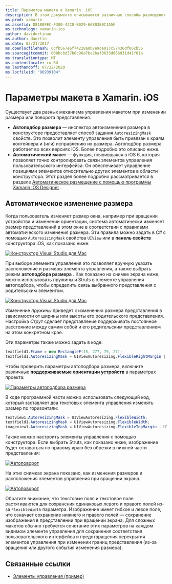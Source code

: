 ```yaml
---
title: Параметры макета в Xamarin. iOS
description: В этом документе описываются различные способы размещения пользовательских интерфейсов в Xamarin. iOS. В нем обсуждается автоматическое изменение размера и разметка.
ms.prod: xamarin
ms.assetid: D8180FEC-F300-42C0-B029-66803E0C1A5F
ms.technology: xamarin-ios
author: davidortinau
ms.author: daortin
ms.date: 03/21/2017
ms.openlocfilehash: 6cfb567e6f74228a0b7e9ce017c57436df06cb56
ms.sourcegitcommit: 008bcbd37b6c96a7be2baf0633d066931d41f61a
ms.translationtype: MT
ms.contentlocale: ru-RU
ms.lasthandoff: 07/22/2020
ms.locfileid: "86939104"
---
```

# <a name="layout-options-in-xamarinios"></a>Параметры макета в Xamarin. iOS

Существует два разных механизма управления макетом при изменении размера или поворота представления.

- **Автоподбор размера** — инспектор автоизменения размера в конструкторе предоставляет способ задания `AutoresizingMask` свойств. Это позволит элементу управления быть привязан к краям контейнера и (или) исправлению их размера. Автоподбор размера работает во всех версиях iOS. Более подробно это описано ниже.
- **Автоматический макет** — функция, появившаяся в iOS 6, которая позволяет точно контролировать связи элементов управления пользовательского интерфейса. Он обеспечивает управление позициями элементов относительно других элементов в области конструктора. Этот раздел более подробно рассматривается в разделе [Автоматическое размещение с помощью программы Xamarin iOS Designer](~/ios/user-interface/designer/designer-auto-layout.md) .

## <a name="autosizing"></a>Автоматическое изменение размера

Когда пользователь изменяет размер окна, например при вращении устройства и изменении ориентации, система автоматически изменяет размер представлений в этом окне в соответствии с правилами автоматического изменения размера. Эти правила можно задать в C# с помощью `AutoresizingMask` свойства `UIView` или в **панель свойств** конструктора iOS, как показано ниже:

 [![Конструктор Visual Studio для Mac](layout-options-images/image41.png)](layout-options-images/image41.png#lightbox)

При выборе элемента управления это позволяет вручную указать расположение и размеры элемента управления, а также выбрать режим **автоподбора размера** . Как показано на снимке экрана ниже, можно использовать пружины и Struts в элементе управления автоподбора, чтобы определить связь выбранного представления с родительским элементом.

 [![Конструктор Visual Studio для Mac](layout-options-images/image42.png)](layout-options-images/image42.png#lightbox)

Изменение *пружины* приведет к изменению размера представления в зависимости от ширины или высоты его родительского представления. Настройка *Струт* сделает представление поддерживать постоянное расстояние между самим собой и его родительским представлением на этом конкретном крае.

Эти параметры также можно задать в коде:

```csharp
textfield1.Frame = new RectangleF(15, 277, 79, 27);
textfield1.AutoresizingMask = UIViewAutoresizing.FlexibleRightMargin | UIViewAutoresizing.FlexibleBottomMargin;
```

Чтобы проверить параметры автоподбора размера, включите различные **поддерживаемые ориентации устройств** в параметрах проекта:

 [![Параметры автоподбора размера](layout-options-images/image43a.png)](layout-options-images/image43a.png#lightbox)

В коде программной части можно использовать следующий код, который заставляет два текстовых элемента управления изменять размер по горизонтали:

```csharp
textview1.AutoresizingMask = UIViewAutoresizing.FlexibleWidth;
textfield1.AutoresizingMask = UIViewAutoresizing.FlexibleWidth;
imageview1.AutoresizingMask = UIViewAutoresizing.FlexibleTopMargin | UIViewAutoresizing.FlexibleLeftMargin;
```

Также можно настроить элементы управления с помощью конструктора. Если выбрать Struts, как показано ниже, изображение будет оставаться по правому краю без обрезки в нижней части представления:

 [![Автоповорот](layout-options-images/autoresize.png)](layout-options-images/autoresize.png#lightbox)

На этих снимках экрана показано, как изменения размеров и расположения элементов управления при вращении экрана.

 [![Автоповорот](layout-options-images/image44a.png)](layout-options-images/image44a.png#lightbox)

Обратите внимание, что текстовые поля и текстовое поле растягиваются для сохранения одинаковых левого и правого полей из-за `FlexibleWidth` параметра. Изображение имеет гибкое и левое поле, что означает сохранение нижнего и правого полей — сохранение изображения в представлении при вращении экрана. Для сложных макетов обычно требуется сочетание этих параметров на каждом видимом элементе управления для сохранения соответствия пользовательского интерфейса и предотвращения перекрытия элементов управления при изменении границ представления (из-за вращения или другого события изменения размера).

## <a name="related-links"></a>Связанные ссылки

- [Элементы управления (пример)](https://docs.microsoft.com/samples/xamarin/ios-samples/controls)
